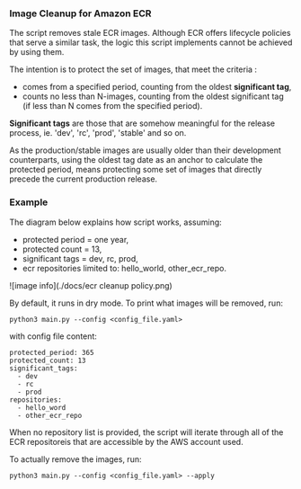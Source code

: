 ### Image Cleanup for Amazon ECR

The script removes stale ECR images. Although ECR offers lifecycle policies that serve a similar task, the logic this script implements cannot be achieved by using them.

The intention is to protect the set of images, that meet the criteria :
- comes from a specified period, counting from the oldest **significant tag**,
- counts no less than N-images, counting from the oldest significant tag (if less than N comes from the specified period).

**Significant tags** are those that are somehow meaningful for the release process, ie. 'dev', 'rc', 'prod', 'stable' and so on. 

As the production/stable images are usually older than their development counterparts, using the oldest tag date as an anchor to calculate the protected period, means protecting some set of images that directly precede the current production release.

### Example

The diagram below explains how script works, assuming: 
- protected period = one year,
- protected count = 13,
- significant tags = dev, rc, prod,
- ecr repositories limited to: hello_world, other_ecr_repo.

![image info](./docs/ecr cleanup policy.png)

By default, it runs in dry mode. To print what images will be removed, run:   

`python3 main.py --config <config_file.yaml>`

with config file content:

```
protected_period: 365
protected_count: 13
significant_tags:
  - dev
  - rc
  - prod
repositories:
  - hello_word
  - other_ecr_repo
``` 

When no repository list is provided, the script will iterate through all of the ECR repositoreis that are accessible by the AWS account used.

To actually remove the images, run: 

`python3 main.py --config <config_file.yaml> --apply`